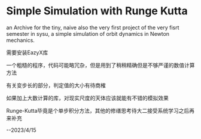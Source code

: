 # Simple Simulation with Runge Kutta
an Archive for the tiny, naive also the very first project of the very fisrt semester in sysu, a simple simulation of orbit dynamics in Newton mechanics.

需要安装EazyX库

一个粗糙的程序，代码可能略冗杂，但是用到了稍稍精确但是不够严谨的数值计算方法

有关变步长的部分，判定值的大小有待商榷

如果加上大数计算的库，对现实尺度的天体应该就能有不错的模拟效果

Runge-Kutta毕竟是个单步积分方法，其他的修缮思考待大二接受系统学习之后再来补充

--2023/4/15
